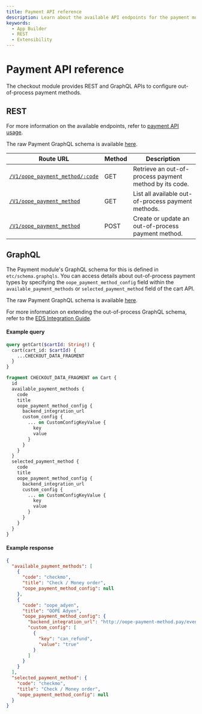 ```yaml
---
title: Payment API reference
description: Learn about the available API endpoints for the payment module in the Adobe Commerce checkout starter kit.
keywords:
  - App Builder
  - REST
  - Extensibility
---
```


# Payment API reference

The checkout module provides REST and GraphQL APIs to configure out-of-process payment methods.

## REST

For more information on the available endpoints, refer to [payment API usage](./payment-usage.md#create-a-new-payment-method).

The raw Payment GraphQL schema is available [here](/payment.xml).

| **Route URL**| **Method** | **Description**|
| ----------------------------------------------------------------------------------------------------------------------------------------------- | ---------- | -------------------------------------------- |
| [`/V1/oope_payment_method/:code`](https://github.com/adobe/commerce-checkout-starter-kit?tab=readme-ov-file#get-an-oope-payment-method-by-code) | GET        | Retrieve an out-of-process payment method by its code. |
| [`/V1/oope_payment_method`](https://github.com/adobe/commerce-checkout-starter-kit?tab=readme-ov-file#list-all-payment-methods)                 | GET        | List all available out-of-process payment methods.     |
| [`/V1/oope_payment_method`](https://github.com/adobe/commerce-checkout-starter-kit?tab=readme-ov-file#create-a-new-oope-payment-method)         | POST       | Create or update an out-of-process payment method.     |

## GraphQL

The Payment module's GraphQL schema for this is defined in `etc/schema.graphqls`. 
You can access details about out-of-process payment types by specifying the `oope_payment_method_config` field within the `available_payment_methods` or `selected_payment_method` field of the cart API.

The raw Payment GraphQL schema is available [here](/payment.graphqls).

For more information on extending the out-of-process GraphQL schema, refer to the [EDS Integration Guide](./eds.md).

<CodeBlock slots="heading, code" repeat="2" languages="graphql, graphql" />

#### Example query

```graphql
query getCart($cartId: String!) {
  cart(cart_id: $cartId) {
    ...CHECKOUT_DATA_FRAGMENT
  }
}

fragment CHECKOUT_DATA_FRAGMENT on Cart {
  id
  available_payment_methods {
    code
    title
    oope_payment_method_config {
      backend_integration_url
      custom_config {
        ... on CustomConfigKeyValue {
          key
          value
        }
      }
    }
  }
  selected_payment_method {
    code
    title
    oope_payment_method_config {
      backend_integration_url
      custom_config {
        ... on CustomConfigKeyValue {
          key
          value
        }
      }
    }
  }
}
```

#### Example response

```json
{
  "available_payment_methods": [
    {
      "code": "checkmo",
      "title": "Check / Money order",
      "oope_payment_method_config": null
    },
    {
      "code": "oope_adyen",
      "title": "OOPE Adyen",
      "oope_payment_method_config": {
        "backend_integration_url": "http://oope-payment-method.pay/event",
        "custom_config": [
          {
            "key": "can_refund",
            "value": "true"
          }
        ]
      }
    }
  ],
  "selected_payment_method": {
    "code": "checkmo",
    "title": "Check / Money order",
    "oope_payment_method_config": null
  }
}
```
